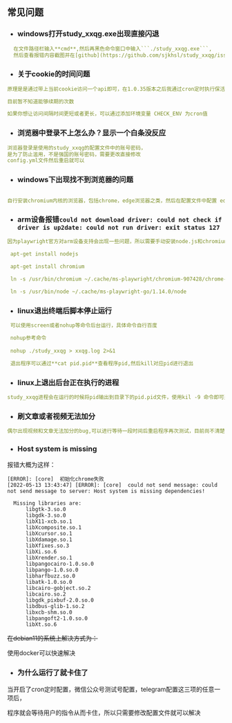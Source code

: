 ## 常见问题<!-- {docsify-ignore} -->

+ ### windows打开**study_xxqg.exe**出现直接闪退
```yaml
  在文件路径栏输入**cmd**,然后再黑色命令窗口中输入```./study_xxqg.exe```,
  然后查看报错内容截图并在[github](https://github.com/sjkhsl/study_xxqg/issues) 提交issue
```


+ ### 关于cookie的时间问题
```yaml
原理是是通过带上当前cookie访问一个api即可，在1.0.35版本之后我通过cron定时执行保活，默认的cron是 0 */1 * * *

目前暂不知道能够续期的次数

如果你想让访问间隔时间更短或者更长，可以通过添加环境变量 CHECK_ENV 为cron值
```

+ ### 浏览器中登录不上怎么办？显示一个白条没反应

```yaml
浏览器登录是使用的study_xxqg的配置文件中的账号密码，
是为了防止滥用，不是强国的账号密码，需要更改直接修改
config.yml文件然后重启就可以
```

+ ### windows下出现找不到浏览器的问题

```yaml

自行安装chromium内核的浏览器，包括chrome，edge浏览器之类，然后在配置文件中配置 edge_path 配置项，配置时将路径中的 \ 换成 / 或者 \\ 
```


+ ### arm设备报错```could not download driver: could not check if driver is up2date: could not run driver: exit status 127```
 ```yaml
因为playwright官方对arm设备支持会出现一些问题，所以需要手动安装node.js和chromium，并创建软连接

  apt-get install nodejs
  
  apt-get install chromium
 
  ln -s /usr/bin/chromium ~/.cache/ms-playwright/chromium-907428/chrome-linux/chrome
 
  ln -s /usr/bin/node ~/.cache/ms-playwright-go/1.14.0/node
```



+ ### linux退出终端后脚本停止运行
```yaml
 可以使用screen或者nohup等命令后台运行，具体命令自行百度

 nohup参考命令
 
 nohup ./study_xxqg > xxqg.log 2>&1

 退出程序可以通过**cat pid.pid**查看程序pid,然后kill对应pid进行退出


```

+ ### linux上退出后台正在执行的进程

```yaml
study_xxqg进程会在运行的时候将pid输出到目录下的pid.pid文件，使用kil -9 命令即可退出后台进程
```

+ ### 刷文章或者视频无法加分
```yaml
偶尔出现视频和文章无法加分的bug,可以进行等待一段时间后重启程序再次测试，目前尚不清楚造成原因
```

+ ### Host system is missing
报错大概为这样：
```
[ERROR]: [core]  初始化chrome失败 
[2022-05-13 13:43:47] [ERROR]: [core]  could not send message: could not send message to server: Host system is missing dependencies!

  Missing libraries are:
      libgtk-3.so.0
      libgdk-3.so.0
      libX11-xcb.so.1
      libXcomposite.so.1
      libXcursor.so.1
      libXdamage.so.1
      libXfixes.so.3
      libXi.so.6
      libXrender.so.1
      libpangocairo-1.0.so.0
      libpango-1.0.so.0
      libharfbuzz.so.0
      libatk-1.0.so.0
      libcairo-gobject.so.2
      libcairo.so.2
      libgdk_pixbuf-2.0.so.0
      libdbus-glib-1.so.2
      libxcb-shm.so.0
      libpangoft2-1.0.so.0
      libXt.so.6

```

~~在debian11的系统上解决方式为：~~

使用docker可以快速解决


+ ### 为什么运行了就卡住了

当开启了cron定时配置，微信公众号测试号配置，telegram配置这三项的任意一项后，

程序就会等待用户的指令从而卡住，所以只需要修改配置文件就可以解决